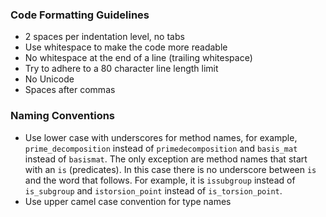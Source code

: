 ### Code Formatting Guidelines

 - 2 spaces per indentation level, no tabs
 - Use whitespace to make the code more readable
 - No whitespace at the end of a line (trailing whitespace)
 - Try to adhere to a 80 character line length limit
 - No Unicode
 - Spaces after commas

### Naming Conventions

 - Use lower case with underscores for method names, for example,
   `prime_decomposition` instead of `primedecomposition` and
   `basis_mat` instead of `basismat`. The only exception are method
   names that start with an `is` (predicates). In this case there is
   no underscore between `is` and the word that follows. For example,
   it is `issubgroup` instead of `is_subgroup` and `istorsion_point`
   instead of `is_torsion_point`.
 - Use upper camel case convention for type names
